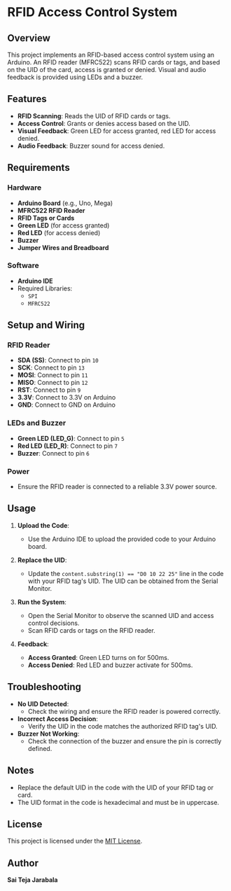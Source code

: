 # RFID Access Control System

## Overview
This project implements an RFID-based access control system using an Arduino. An RFID reader (MFRC522) scans RFID cards or tags, and based on the UID of the card, access is granted or denied. Visual and audio feedback is provided using LEDs and a buzzer.

## Features
- **RFID Scanning**: Reads the UID of RFID cards or tags.
- **Access Control**: Grants or denies access based on the UID.
- **Visual Feedback**: Green LED for access granted, red LED for access denied.
- **Audio Feedback**: Buzzer sound for access denied.

## Requirements

### Hardware
- **Arduino Board** (e.g., Uno, Mega)
- **MFRC522 RFID Reader**
- **RFID Tags or Cards**
- **Green LED** (for access granted)
- **Red LED** (for access denied)
- **Buzzer**
- **Jumper Wires and Breadboard**

### Software
- **Arduino IDE**
- Required Libraries:
  - `SPI`
  - `MFRC522`

## Setup and Wiring

### RFID Reader
- **SDA (SS)**: Connect to pin `10`
- **SCK**: Connect to pin `13`
- **MOSI**: Connect to pin `11`
- **MISO**: Connect to pin `12`
- **RST**: Connect to pin `9`
- **3.3V**: Connect to 3.3V on Arduino
- **GND**: Connect to GND on Arduino

### LEDs and Buzzer
- **Green LED (LED_G)**: Connect to pin `5`
- **Red LED (LED_R)**: Connect to pin `7`
- **Buzzer**: Connect to pin `6`

### Power
- Ensure the RFID reader is connected to a reliable 3.3V power source.

## Usage
1. **Upload the Code**:
   - Use the Arduino IDE to upload the provided code to your Arduino board.

2. **Replace the UID**:
   - Update the `content.substring(1) == "D0 10 22 25"` line in the code with your RFID tag's UID. The UID can be obtained from the Serial Monitor.

3. **Run the System**:
   - Open the Serial Monitor to observe the scanned UID and access control decisions.
   - Scan RFID cards or tags on the RFID reader.

4. **Feedback**:
   - **Access Granted**: Green LED turns on for 500ms.
   - **Access Denied**: Red LED and buzzer activate for 500ms.

## Troubleshooting
- **No UID Detected**:
  - Check the wiring and ensure the RFID reader is powered correctly.
- **Incorrect Access Decision**:
  - Verify the UID in the code matches the authorized RFID tag's UID.
- **Buzzer Not Working**:
  - Check the connection of the buzzer and ensure the pin is correctly defined.

## Notes
- Replace the default UID in the code with the UID of your RFID tag or card.
- The UID format in the code is hexadecimal and must be in uppercase.

## License
This project is licensed under the [MIT License](./LICENSE).

## Author
**Sai Teja Jarabala**
